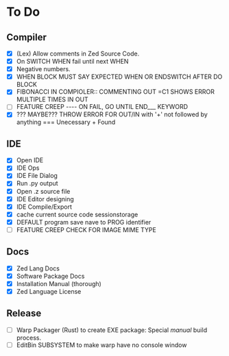 # To Do
## Compiler
- [x] (Lex) Allow comments in Zed Source Code.
- [x] On SWITCH WHEN fail until next WHEN
- [x] Negative numbers.
- [x] WHEN BLOCK MUST SAY EXPECTED WHEN OR ENDSWITCH AFTER DO BLOCK
- [x] FIBONACCI IN COMPIOLER:: COMMENTING OUT =C1 SHOWS ERROR MULTIPLE TIMES IN OUT
- [ ] FEATURE CREEP ---- ON FAIL, GO UNTIL END___ KEYWORD
- [x] ??? MAYBE??? THROW ERROR FOR OUT/IN with '+' not followed by anything === Unecessary + Found
## IDE
- [x] Open IDE
- [x] IDE Ops
- [x] IDE File Dialog
- [x] Run .py output
- [x] Open .z source file
- [x] IDE Editor designing
- [x] IDE Compile/Export
- [x] cache current source code sessionstorage
- [x] DEFAULT program save nave to PROG identifier
- [ ] FEATURE CREEP CHECK FOR IMAGE MIME TYPE
## Docs
- [x] Zed Lang Docs
- [x] Software Package Docs
- [x] Installation Manual (thorough)
- [x] Zed Language License
## Release
- [ ] Warp Packager (Rust) to create EXE package: Special *manual* build process.
- [ ] EditBin SUBSYSTEM to make warp have no console window

